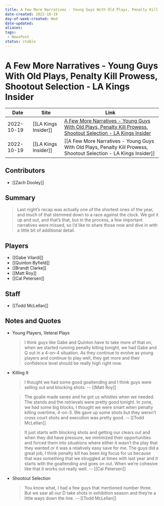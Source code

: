 ```yaml
---
title: A Few More Narratives - Young Guys With Old Plays, Penalty Kill Prowess, Shootout Selection - LA Kings Insider
date-created: 2022-10-19
day-of-week-created: Wed
date-updated: 
aliases: 
tags:
 - NewsPost
status: stable
---
```


# A Few More Narratives - Young Guys With Old Plays, Penalty Kill Prowess, Shootout Selection - LA Kings Insider

| Date       | Site                 | Link                                                                                                                                                                                                                                             |
| ---------- | -------------------- | ------------------------------------------------------------------------------------------------------------------------------------------------------------------------------------------------------------------------------------------------ |
| 2022-10-19 | [[LA Kings Insider]] | [A Few More Narratives - Young Guys With Old Plays, Penalty Kill Prowess, Shootout Selection - LA Kings Insider](https://lakingsinsider.com/2022/10/19/a-few-more-narratives-young-guys-with-old-plays-penalty-kill-prowess-shootout-selection/) |
| 2022-10-19 | [[LA Kings Insider]] | [[A Few More Narratives - Young Guys With Old Plays, Penalty Kill Prowess, Shootout Selection - LA Kings Insider]]                                                                                                                               |

## Contributors
- [[Zach Dooley]]


## Summary
> Last night’s recap was actually one of the shortest ones of the year, and much of that stemmed down to a race against the clock. We got it up and out, and that’s that, but in the process, a few important narratives were missed, so I’d like to share those now and dive in with a little bit of additional detail.




## Players
- [[Gabe Vilardi]]
- [[Quinton Byfield]]
- [[Brandt Clarke]]
- [[Matt Roy]]
- [[Cal Petersen]]


## Staff
- [[Todd McLellan]]


## Notes and Quotes
- Young Players, Veteral Plays
  > I think guys like Gabe and Quinton have to take more of that on, when we started running penalty killing tonight, we had Gabe and Q out in a 4-on-4 situation. As they continue to evolve as young players and continue to play well, they get more and their confidence level should be really high right now.
- Killing It
  > I thought we had some good goaltending and I think guys were selling out and blocking shots. -- [[Matt Roy]]
  
  > The goalie made saves and he got us whistles when we needed. The stands and the retrievals were pretty good tonight. In zone, we had some big blocks, I thought we were smart when penalty killing overtime, 4-on-3. We gave up some shots but they weren’t cross court shots and execution was pretty good. -- [[Todd McLellan]]
  
  > It just starts with blocking shots and getting our clears out and when they did have pressure, we minimized their opportunities and forced them into situations where either it wasn’t the play that they wanted or it was a relatively easy save for me. The guys did a great job, I think penalty kill has been big focus for us because that was something that we struggled at times with last year and it starts with the goaltending and goes on out. When we’re cohesive like that it works out really well. -- [[Cal Petersen]]
- Shootout Selection
  > You know what, I had a few guys that mentioned number three. But we saw all our D take shots in exhibition season and they’re a little ways down the line. -- [[Todd McLellan]]


